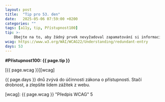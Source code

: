 ```yaml
---
layout: post
title:  "Tip pro 53. den"
date:   2025-05-06 07:59:00 +0200
categories: ""
tags: [a11y, tip, Přístupnost100]
tip: >- 
    Dbejte na to, aby žádný prvek nevyžadoval zapamatování si informací z předchozí stránky – poskytněte rekapitulace nebo možnost nahlédnout zpět, je-li to potřeba.
wcag: https://www.w3.org/WAI/WCAG22/Understanding/redundant-entry
days: 53
---
```

**#Přístupnost100: {{ page.tip }}**

[{{ page.wcag }}][wcag]

{{ page.days }} dnů zvývá do účinnosti zákona o přístupnosti. Stačí drobnost, a zlepšíte lidem zážitek z webu.

[wcag]: {{ page.wcag }} "Předpis WCAG"
5